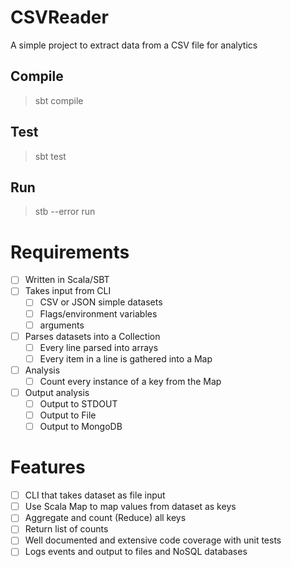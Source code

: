 # CSVReader
A simple project to extract data from a CSV file for analytics

## Compile
>sbt compile

## Test
>sbt test

## Run
>stb --error run

# Requirements
- [ ] Written in Scala/SBT
- [ ] Takes input from CLI
    - [ ] CSV or JSON simple datasets
    - [ ] Flags/environment variables
    - [ ] arguments
- [ ] Parses datasets into a Collection
    - [ ] Every line parsed into arrays
    - [ ] Every item in a line is gathered into a Map
- [ ] Analysis
    - [ ] Count every instance of a key from the Map
- [ ] Output analysis
    - [ ] Output to STDOUT
    - [ ] Output to File
    - [ ] Output to MongoDB

# Features
- [ ] CLI that takes dataset as file input
- [ ] Use Scala Map to map values from dataset as keys
- [ ] Aggregate and count (Reduce) all keys
- [ ] Return list of counts
- [ ] Well documented and extensive code coverage with unit tests
- [ ] Logs events and output to files and NoSQL databases